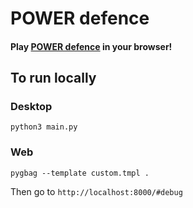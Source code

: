 # POWER defence

#### Play [POWER defence](https://sebzanardo.itch.io/power-defence) in your browser!  

## To run locally
### Desktop
```
python3 main.py
```

### Web
```
pygbag --template custom.tmpl .
```
Then go to `http://localhost:8000/#debug`

